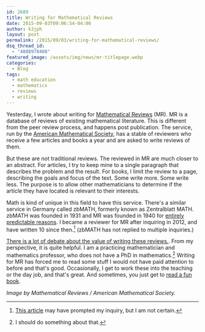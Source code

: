 ```yaml
---
id: 2689
title: Writing for Mathematical Reviews
date: 2015-09-03T09:06:54-04:00
author: k3jph
layout: post
permalink: /2015/09/03/writing-for-mathematical-reviews/
dsq_thread_id:
  - "4088978408"
featured_image: /assets/img/news/mr-titlepage.webp
categories:
  - Blog
tags:
  - math education
  - mathematics
  - reviews
  - writing
---
```

Yesterday, I wrote about writing for [Mathematical Reviews](http://www.ams.org/mr-database) (MR).  MR is a database of reviews of existing mathematical literature.  This is different from the peer review process, and happens post publication.  The service, run by the [American Mathematical Society](http://www.ams.org), has a stable of reviewers who receive a few articles and books a year and are asked to write reviews of them.

But these are not traditional reviews.  The reviewed in MR are much closer to an abstract.  For articles, I try to keep mine to a single paragraph that describes the problem and the result.  For books, I limit the review to a page, describing the goals and focus of the text.  Some write more.  Some write less.  The purpose is to allow other mathematicians to determine if the article they have located is relevant to their interests.  

Math is kind of unique in this field to have this service.  There's a similar service in Germany called zbMATH, formerly known as Zentralblatt MATH.  zbMATH was founded in 1931 and MR was founded in 1940 for [entirely predictable reasons](https://en.wikipedia.org/wiki/The_Holocaust).  I became a reviewer for MR after inquiring in 2012, and have written 10 since then.[^this] (zbMATH has not replied to multiple inquiries.)

[There is a lot of debate about the value of writing these reviews.](http://mathoverflow.net/questions/14607/when-to-start-reviewing).  From my perspective, it is quite helpful.  I am a practicing mathematician and mathematics professor, who does not have a PhD in mathematics.[^nina]  Writing for MR has forced me to read some stuff I would not have paid attention to before and that's good.  Occasionally, I get to work these into the teaching or the day job, and that's great.  And sometimes, you just get to [read a fun book](/2014/06/10/review-of-more-fallacies-flaws-and-flimflam/).

[^this]: [This article](http://www.maa.org/press/periodicals/maa-focus/reviewing-for-mathematical-reviews) may have prompted my inquiry, but I am not certain.
[^nina]: I should do something about that.

_Image by Mathematical Reviews / American Mathematical Society._
